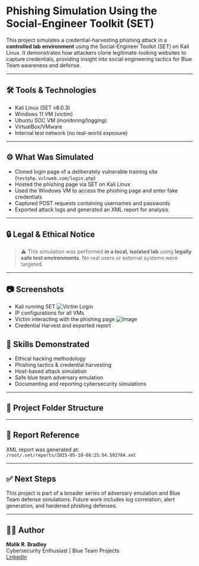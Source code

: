 # Phishing Simulation Using the Social-Engineer Toolkit (SET)

This project simulates a credential-harvesting phishing attack in a **controlled lab environment** using the Social-Engineer Toolkit (SET) on Kali Linux. It demonstrates how attackers clone legitimate-looking websites to capture credentials, providing insight into social engineering tactics for Blue Team awareness and defense.

---

## 🛠️ Tools & Technologies
- Kali Linux (SET v8.0.3)
- Windows 11 VM (victim)
- Ubuntu SOC VM (monitoring/logging)
- VirtualBox/VMware
- Internal test network (no real-world exposure)

---

## ⚙️ What Was Simulated
- Cloned login page of a deliberately vulnerable training site (`testphp.vulnweb.com/login.php`)
- Hosted the phishing page via SET on Kali Linux
- Used the Windows VM to access the phishing page and enter fake credentials
- Captured POST requests containing usernames and passwords
- Exported attack logs and generated an XML report for analysis

---

## 🔒 Legal & Ethical Notice
> ⚠️ This simulation was performed **in a local, isolated lab** using **legally safe test environments**. No real users or external systems were targeted.

---

## 📷 Screenshots
- Kali running SET
  ![Victim Login](https://github.com/user-attachments/assets/ae972dda-8f19-4ce8-940f-0be325fa7828)
- IP configurations for all VMs
- Victim interacting with the phishing page
  ![Image](https://github.com/user-attachments/assets/457e4523-c63f-4892-97c6-f9223967dbb9)
- Credential Harvest and exported report

## 🧠 Skills Demonstrated
- Ethical hacking methodology
- Phishing tactics & credential harvesting
- Host-based attack simulation
- Safe blue team adversary emulation
- Documenting and reporting cybersecurity simulations

---

## 📁 Project Folder Structure
---

## 🧾 Report Reference
XML report was generated at:  
`/root/.set/reports/2025-05-10-08:25:54.592784.xml`

---

## ✅ Next Steps
This project is part of a broader series of adversary emulation and Blue Team defense simulations. Future work includes log correlation, alert generation, and hardened phishing defenses.

---

## 🙋‍♂️ Author
**Malik R. Bradley**  
Cybersecurity Enthusiast | Blue Team Projects  
[LinkedIn](https://www.linkedin.com/in/malik-bradley-a1273b28a)

